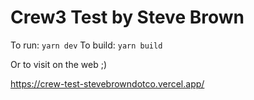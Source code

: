 # Crew3 Test by Steve Brown

To run: `yarn dev`
To build: `yarn build`

Or to visit on the web ;)

https://crew-test-stevebrowndotco.vercel.app/
